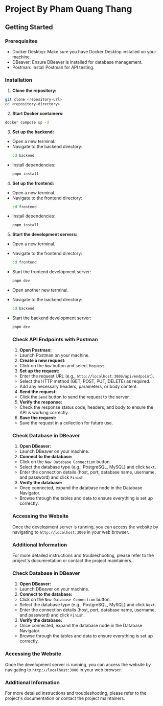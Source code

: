 # Project By Pham Quang Thang

## Getting Started

### Prerequisites

- Docker Desktop: Make sure you have Docker Desktop installed on your machine.
- DBeaver: Ensure DBeaver is installed for database management.
- Postman: Install Postman for API testing.

### Installation

1. **Clone the repository:**
  ```sh
  git clone <repository-url>
  cd <repository-directory>
  ```

2. **Start Docker containers:**
  ```sh
  docker compose up -d
  ```

3. **Set up the backend:**
  - Open a new terminal.
  - Navigate to the backend directory:
    ```sh
    cd backend
    ```
  - Install dependencies:
    ```sh
    pnpm install
    ```

4. **Set up the frontend:**
  - Open a new terminal.
  - Navigate to the frontend directory:
    ```sh
    cd frontend
    ```
  - Install dependencies:
    ```sh
    pnpm install
    ```
5. **Start the development servers:**
  - Open a new terminal.
  - Navigate to the frontend directory:
    ```sh
    cd frontend
    ```
  - Start the frontend development server:
    ```sh
    pnpm dev
    ```
  - Open another new terminal.
  - Navigate to the backend directory:
    ```sh
    cd backend
    ```
  - Start the backend development server:
    ```sh
    pnpm dev
    ```

    ### Check API Endpoints with Postman

    1. **Open Postman:**
      - Launch Postman on your machine.

    2. **Create a new request:**
      - Click on the `New` button and select `Request`.

    3. **Set up the request:**
      - Enter the request URL (e.g., `http://localhost:3000/api/endpoint`).
      - Select the HTTP method (GET, POST, PUT, DELETE) as required.
      - Add any necessary headers, parameters, or body content.

    4. **Send the request:**
      - Click the `Send` button to send the request to the server.

    5. **Verify the response:**
      - Check the response status code, headers, and body to ensure the API is working correctly.

    6. **Save the request:**
      - Save the request in a collection for future use.

    ### Check Database in DBeaver

    1. **Open DBeaver:**
      - Launch DBeaver on your machine.

    2. **Connect to the database:**
      - Click on the `New Database Connection` button.
      - Select the database type (e.g., PostgreSQL, MySQL) and click `Next`.
      - Enter the connection details (host, port, database name, username, and password) and click `Finish`.

    3. **Verify the database:**
      - Once connected, expand the database node in the Database Navigator.
      - Browse through the tables and data to ensure everything is set up correctly.
    ### Accessing the Website

    Once the development server is running, you can access the website by navigating to `http://localhost:3000` in your web browser.

    ### Additional Information

    For more detailed instructions and troubleshooting, please refer to the project's documentation or contact the project maintainers.
    ### Check Database in DBeaver

    1. **Open DBeaver:**
      - Launch DBeaver on your machine.

    2. **Connect to the database:**
      - Click on the `New Database Connection` button.
      - Select the database type (e.g., PostgreSQL, MySQL) and click `Next`.
      - Enter the connection details (host, port, database name, username, and password) and click `Finish`.

    3. **Verify the database:**
      - Once connected, expand the database node in the Database Navigator.
      - Browse through the tables and data to ensure everything is set up correctly.
### Accessing the Website

Once the development server is running, you can access the website by navigating to `http://localhost:3000` in your web browser.

### Additional Information

For more detailed instructions and troubleshooting, please refer to the project's documentation or contact the project maintainers.

